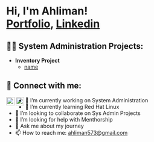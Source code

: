<h1>Hi, I'm Ahliman! <br/><a href="https://github.com/ahlimany">Portfolio</a>, <a href="https://www.linkedin.com/in/ahliman-abbasov/">Linkedin</a></h1>

<h2>👨‍💻 System Administration Projects:</h2>

- <b>Inventory Project</b>
  - [name](https://github.com/ahlimany/inventory-project)


<h2> 🤳 Connect with me:</h2>

[<img align="left" alt="Ahliman | Email" width="22px" src="https://www.flaticon.com/free-icon/gmail_5968534" />][mail]
[<img align="left" alt="Ahliman | LinkedIn" width="22px" src="https://cdn.jsdelivr.net/npm/simple-icons@v3/icons/linkedin.svg" />][linkedin]

[mail]: ahliman573@gmail.com
[linkedin]: https://linkedin.com/in/ahliman-abbasov

- 🔭 I’m currently working on System Administration
- 🌱 I’m currently learning Red Hat Linux
- 👯 I’m looking to collaborate on Sys Admin Projects
- 🤔 I’m looking for help with Menthorship 
- 💬 Ask me about my journey
- 📫 How to reach me: ahliman573@gmail.com
